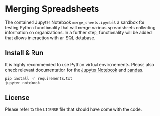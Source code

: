 # Merging Spreadsheets

The contained Jupyter Notebook `merge_sheets.ipynb` is a sandbox for testing
Python functionality that will merge various spreadsheets collecting information
on organizations. In a further step, functionality will be added that allows
interaction with an SQL database.

## Install & Run

It is highly recommended to use Python virtual environements. Please also check
relevant documentation for the [Jupyter Notebook](https://jupyter.readthedocs.io/en/latest/install.html) and [pandas](http://pandas.pydata.org/pandas-docs/stable/install.html).

```
pip install -r requirements.txt
jupyter notebook
```

## License

Please refer to the `LICENSE` file that should have come with the code.
